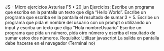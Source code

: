 
JS - Micro ejercicios
Asturias F5
•
20 jun
Ejercicios:
Escribe un programa que escriba en la pantalla un texto que diga “Hello World”.
Escribe un programa que escriba en la pantalla el resultado de sumar 3 + 5.
Escribe un programa que pida el nombre del usuario con un prompt o utilizando un input y escriba un texto que diga “Hola nombreUsuario"
Escribe un programa que pida un número, pida otro número y escriba el resultado de sumar estos dos números.
Requisito:
Utilizar javascript
La salida en pantalla debe hacerse en el navegador (Terminal no)